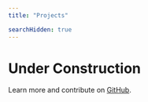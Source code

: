 ```yaml
---
title: "Projects"

searchHidden: true
---
```


# Under Construction

Learn more and contribute on [GitHub](https://github.com/lmarzen).
